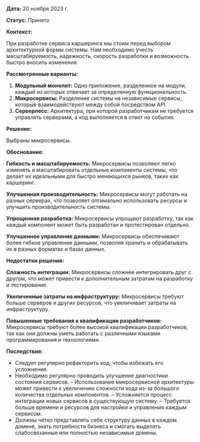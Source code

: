 **Дата:** 20 ноября 2023 г.

**Статус:** Принято

**Контекст:**

При разработке сервиса каршеринга мы стоим перед выбором архитектурной формы системы. Нам необходимо учесть масштабируемость,
надежность, скорость разработки и возможность быстро вносить изменения.

**Рассмотренные варианты:**

1. **Модульный монолит:** Одно приложение, разделенное на модули, каждый из которых отвечает за определенную
   функциональность.
2. **Микросервисы:** Разделение системы на независимые сервисы, которые взаимодействуют между собой посредством API.
3. **Серверлесс:** Архитектура, при которой разработчикам не требуется управлять серверами, а код выполняется в ответ на
   события.

**Решение:**

Выбраны микросервисы.

**Обоснование:**

**Гибкость и масштабируемость:** Микросервисы позволяют легко изменять и масштабировать отдельные компоненты системы, что делает их идеальными для быстро меняющихся рынков, таких как каршеринг.

**Улучшенная производительность:** Микросервисы могут работать на разных серверах, что позволяет оптимально использовать ресурсы и улучшить производительность системы.

**Упрощенная разработка:** Микросервисы упрощают разработку, так как каждый компонент может быть разработан и протестирован отдельно.

**Улучшенное управление данными:** Микросервисы обеспечивают более гибкое управление данными, позволяя хранить и обрабатывать их в разных форматах и базах данных.

**Недостатки решения:**

**Сложность интеграции:** Микросервисы сложнее интегрировать друг с другом, что может привести к дополнительным затратам на разработку и тестирование.

**Увеличенные затраты на инфраструктуру:** Микросервисы требуют больше серверов и других ресурсов, что увеличивает затраты на инфраструктуру.

**Повышенные требования к квалификации разработчиков:** Микросервисы требуют более высокой квалификации разработчиков, так как они должны уметь работать с различными языками программирования и технологиями.


**Последствия:**

- Следует регулярно рефакторить код, чтобы избежать его усложнения.
- Необходимо регулярно проводить улучшение диагностики состояния сервисов.
– Использование микросервисной архитектуры может привести к увеличению сложности кода из-за большого количества отдельных компонентов.
– Усложняется процесс интеграции новых сервисов в существующую систему.
– Требуется больше времени и ресурсов для настройки и управления каждым сервисом.
- Должны чётко представлять себе структуру данных в каждом домене, знать потребности бизнеса и смогать выделять
  слабосвязанные или полностью независимые домены.

